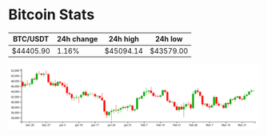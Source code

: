 # Bitcoin Stats

BTC/USDT|24h change|24h high|24h low|
|---|---|---|---|
|$44405.90|1.16%|$45094.14|$43579.00|

<img src="./chart.svg">
